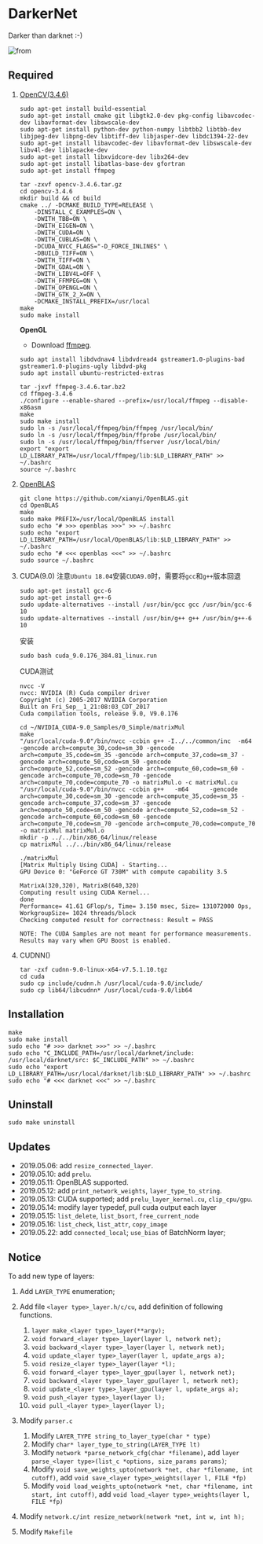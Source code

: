 # DarkerNet
Darker than darknet :-)

![![from](https://img.shields.io/badge/REFER-darknet-brightgreen.svg)](https://github.com/pjreddie/darknet)

## Required
1. [OpenCV(3.4.6)](https://github.com/opencv/opencv/releases)
    ``` shell
    sudo apt-get install build-essential
    sudo apt-get install cmake git libgtk2.0-dev pkg-config libavcodec-dev libavformat-dev libswscale-dev
    sudo apt-get install python-dev python-numpy libtbb2 libtbb-dev libjpeg-dev libpng-dev libtiff-dev libjasper-dev libdc1394-22-dev
    sudo apt-get install libavcodec-dev libavformat-dev libswscale-dev libv4l-dev liblapacke-dev
    sudo apt-get install libxvidcore-dev libx264-dev
    sudo apt-get install libatlas-base-dev gfortran
    sudo apt-get install ffmpeg

    tar -zxvf opencv-3.4.6.tar.gz
    cd opencv-3.4.6
    mkdir build && cd build
    cmake ../ -DCMAKE_BUILD_TYPE=RELEASE \
        -DINSTALL_C_EXAMPLES=ON \
        -DWITH_TBB=ON \
        -DWITH_EIGEN=ON \
        -DWITH_CUDA=ON \
        -DWITH_CUBLAS=ON \
        -DCUDA_NVCC_FLAGS="-D_FORCE_INLINES" \
        -DBUILD_TIFF=ON \
        -DWITH_TIFF=ON \
        -DWITH_GDAL=ON \
        -DWITH_LIBV4L=OFF \
	    -DWITH_FFMPEG=ON \
        -DWITH_OPENGL=ON \
        -DWITH_GTK_2_X=ON \
        -DCMAKE_INSTALL_PREFIX=/usr/local
    make
    sudo make install
    ```

    **OpenGL**
    - Download [ffmpeg](https://www.ffmpeg.org/download.html).
    ``` shell
    sudo apt install libdvdnav4 libdvdread4 gstreamer1.0-plugins-bad gstreamer1.0-plugins-ugly libdvd-pkg
    sudo apt install ubuntu-restricted-extras

    tar -jxvf ffmpeg-3.4.6.tar.bz2
    cd ffmpeg-3.4.6
    ./configure --enable-shared --prefix=/usr/local/ffmpeg --disable-x86asm
    make
    sudo make install
    sudo ln -s /usr/local/ffmpeg/bin/ffmpeg /usr/local/bin/ 
    sudo ln -s /usr/local/ffmpeg/bin/ffprobe /usr/local/bin/ 
    sudo ln -s /usr/local/ffmpeg/bin/ffserver /usr/local/bin/
    export "export LD_LIBRARY_PATH=/usr/local/ffmpeg/lib:$LD_LIBRARY_PATH" >> ~/.bashrc
    source ~/.bashrc
    ```

2. [OpenBLAS](http://www.openblas.net/)
    ``` shell
    git clone https://github.com/xianyi/OpenBLAS.git
    cd OpenBLAS
    make
    sudo make PREFIX=/usr/local/OpenBLAS install
    sudo echo "# >>> openblas >>>" >> ~/.bashrc
    sudo echo "export LD_LIBRARY_PATH=/usr/local/OpenBLAS/lib:$LD_LIBRARY_PATH" >> ~/.bashrc
    sudo echo "# <<< openblas <<<" >> ~/.bashrc
    sudo source ~/.bashrc
    ```

3. CUDA(9.0)
    注意`Ubuntu 18.04`安装`CUDA9.0`时，需要将`gcc`和`g++`版本回退
    ``` shell
    sudo apt-get install gcc-6
    sudo apt-get install g++-6
    sudo update-alternatives --install /usr/bin/gcc gcc /usr/bin/gcc-6 10
    sudo update-alternatives --install /usr/bin/g++ g++ /usr/bin/g++-6 10
    ```

    安装
    ```
    sudo bash cuda_9.0.176_384.81_linux.run
    ```

    CUDA测试
    ``` shell
    nvcc -V
    nvcc: NVIDIA (R) Cuda compiler driver
    Copyright (c) 2005-2017 NVIDIA Corporation
    Built on Fri_Sep__1_21:08:03_CDT_2017
    Cuda compilation tools, release 9.0, V9.0.176

    cd ~/NVIDIA_CUDA-9.0_Samples/0_Simple/matrixMul
    make
    "/usr/local/cuda-9.0"/bin/nvcc -ccbin g++ -I../../common/inc  -m64    -gencode arch=compute_30,code=sm_30 -gencode arch=compute_35,code=sm_35 -gencode arch=compute_37,code=sm_37 -gencode arch=compute_50,code=sm_50 -gencode arch=compute_52,code=sm_52 -gencode arch=compute_60,code=sm_60 -gencode arch=compute_70,code=sm_70 -gencode arch=compute_70,code=compute_70 -o matrixMul.o -c matrixMul.cu
    "/usr/local/cuda-9.0"/bin/nvcc -ccbin g++   -m64      -gencode arch=compute_30,code=sm_30 -gencode arch=compute_35,code=sm_35 -gencode arch=compute_37,code=sm_37 -gencode arch=compute_50,code=sm_50 -gencode arch=compute_52,code=sm_52 -gencode arch=compute_60,code=sm_60 -gencode arch=compute_70,code=sm_70 -gencode arch=compute_70,code=compute_70 -o matrixMul matrixMul.o 
    mkdir -p ../../bin/x86_64/linux/release
    cp matrixMul ../../bin/x86_64/linux/release
    
    ./matrixMul 
    [Matrix Multiply Using CUDA] - Starting...
    GPU Device 0: "GeForce GT 730M" with compute capability 3.5

    MatrixA(320,320), MatrixB(640,320)
    Computing result using CUDA Kernel...
    done
    Performance= 41.61 GFlop/s, Time= 3.150 msec, Size= 131072000 Ops, WorkgroupSize= 1024 threads/block
    Checking computed result for correctness: Result = PASS

    NOTE: The CUDA Samples are not meant for performance measurements. Results may vary when GPU Boost is enabled.
    ```

4. CUDNN()
    ``` shell
    tar -zxf cudnn-9.0-linux-x64-v7.5.1.10.tgz
    cd cuda
    sudo cp include/cudnn.h /usr/local/cuda-9.0/include/
    sudo cp lib64/libcudnn* /usr/local/cuda-9.0/lib64
    ```
    
## Installation
``` shell
make
sudo make install
sudo echo "# >>> darknet >>>" >> ~/.bashrc
sudo echo "C_INCLUDE_PATH=/usr/local/darknet/include: /usr/local/darknet/src: $C_INCLUDE_PATH" >> ~/.bashrc
sudo echo "export LD_LIBRARY_PATH=/usr/local/darknet/lib:$LD_LIBRARY_PATH" >> ~/.bashrc
sudo echo "# <<< darknet <<<" >> ~/.bashrc
```

## Uninstall
``` shell
sudo make uninstall
```

## Updates

- 2019.05.06: add `resize_connected_layer`.
- 2019.05.10: add `prelu`.
- 2019.05.11: OpenBLAS supported.
- 2019.05.12: add `print_network_weights`, `layer_type_to_string`.
- 2019.05.13: CUDA supported; add `prelu_layer_kernel.cu`, `clip_cpu/gpu`.
- 2019.05.14: modify layer typedef, pull cuda output each layer
- 2019.05.15: `list_delete`, `list_bsort`, `free_current_node`
- 2019.05.16: `list_check`, `list_attr`, `copy_image`
- 2019.05.22: add `connected_local`; `use_bias` of BatchNorm layer;


## Notice

To add new type of layers:

1. Add `LAYER_TYPE` enumeration;

2. Add file `<layer type>_layer.h/c/cu`, add definition of following functions.
   1. `layer make_<layer type>_layer(**argv);`
   2. `void forward_<layer type>_layer(layer l, network net);`
   3. `void backward_<layer type>_layer(layer l, network net);`
   4. `void update_<layer type>_layer(layer l, update_args a);`
   5. `void resize_<layer type>_layer(layer *l);`
   6. `void forward_<layer type>_layer_gpu(layer l, network net);`
   7. `void backward_<layer type>_layer_gpu(layer l, network net);`
   8. `void update_<layer type>_layer_gpu(layer l, update_args a);`
   9. `void push_<layer type>_layer(layer l);`
   10. `void pull_<layer type>_layer(layer l);`

3. Modify `parser.c`
   1. Modify `LAYER_TYPE string_to_layer_type(char * type)`
   2. Modify `char* layer_type_to_string(LAYER_TYPE lt)`
   3. Modify `network *parse_network_cfg(char *filename)`, add `layer parse_<layer type>(list_c *options, size_params params)`;
   4. Modify `void save_weights_upto(network *net, char *filename, int cutoff)`, add `void save_<layer type>_weights(layer l, FILE *fp)`
   5. Modify `void load_weights_upto(network *net, char *filename, int start, int cutoff)`, add `void load_<layer type>_weights(layer l, FILE *fp)`

4. Modify `network.c/int resize_network(network *net, int w, int h);`
5. Modify `Makefile`
